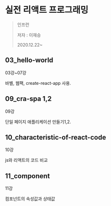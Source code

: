# 실전 리액트 프로그래밍
>인프런
>
>저자 : 이재승
>
>2020.12.22~

## 03_hello-world 
03강~07강

바벨, 웹팩, create-react-app 사용.

## 09_cra-spa 1,2
09강

단일 페이지 애플리케이션 만들기1,2.

## 10_characteristic-of-react-code
 10강

 js와 리액트의 코드 비교

 ## 11_component
 11강

 컴포넌트의 속성값과 상태값

 